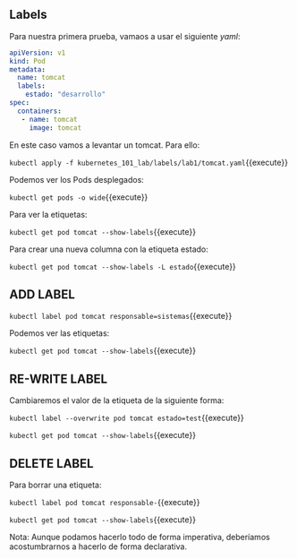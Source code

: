 ## Labels

Para nuestra primera prueba, vamaos a usar el siguiente *yaml*:

```yaml
apiVersion: v1
kind: Pod
metadata:
  name: tomcat
  labels:
    estado: "desarrollo"
spec:
  containers:
   - name: tomcat
     image: tomcat
```

En este caso vamos a levantar un tomcat. Para ello:

`kubectl apply -f kubernetes_101_lab/labels/lab1/tomcat.yaml`{{execute}}

Podemos ver los Pods desplegados:

`kubectl get pods -o wide`{{execute}}

Para ver la etiquetas:

`kubectl get pod tomcat --show-labels`{{execute}}

Para crear una nueva columna con la etiqueta estado:

`kubectl get pod tomcat --show-labels -L estado`{{execute}}



## ADD LABEL

`kubectl label pod tomcat responsable=sistemas`{{execute}}

Podemos ver las etiquetas:

`kubectl get pod tomcat --show-labels`{{execute}}



## RE-WRITE LABEL

Cambiaremos el valor de la etiqueta de la siguiente forma:

`kubectl label --overwrite pod tomcat estado=test`{{execute}}

`kubectl get pod tomcat --show-labels`{{execute}}



## DELETE LABEL

Para borrar una etiqueta:

`kubectl label pod tomcat responsable-`{{execute}}

`kubectl get pod tomcat --show-labels`{{execute}}



Nota: Aunque podamos hacerlo todo de forma imperativa, deberíamos acostumbrarnos a hacerlo de forma declarativa.